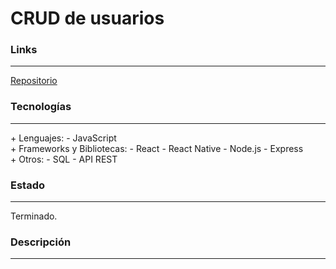 # CRUD de usuarios

### Links

---

[Repositorio](https://github.com/cococov/user-crud)

### Tecnologías

---

<div class="list-super-index">
+ Lenguajes:
 - JavaScript
</div>

<div class="list-super-index">
+ Frameworks y Bibliotecas:
 - React
 - React Native
 - Node.js
 - Express
</div>

<div class="list-super-index">
+ Otros:
 - SQL
 - API REST
</div>

### Estado

---

Terminado.

### Descripción

---

